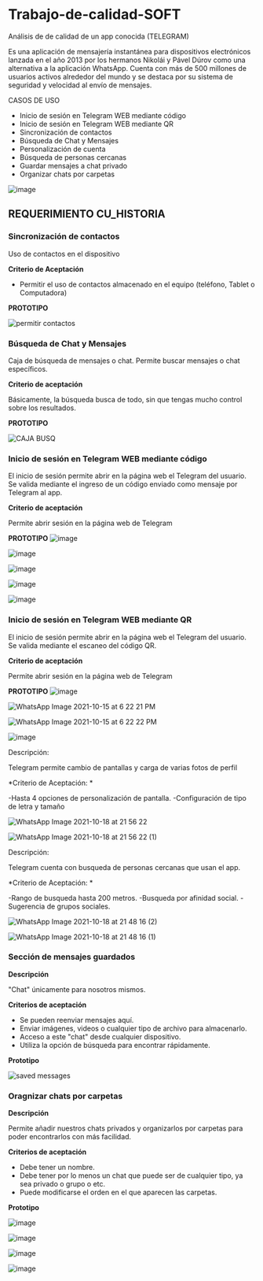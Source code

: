 # Trabajo-de-calidad-SOFT
Análisis de de calidad de un app conocida (TELEGRAM)

Es una aplicación de mensajería instantánea para dispositivos electrónicos lanzada en el año 2013 por los hermanos Nikolái y Pável Dúrov como una alternativa a la aplicación WhatsApp.  Cuenta con más de 500 millones de usuarios activos alrededor del mundo y se destaca por su sistema de seguridad y velocidad al envío de mensajes.


CASOS DE USO 
- Inicio de sesión en Telegram WEB mediante código
- Inicio de sesión en Telegram WEB mediante QR
- Sincronización de contactos
- Búsqueda de Chat y Mensajes 
- Personalización de cuenta
- Búsqueda de personas cercanas
- Guardar mensajes a chat privado
- Organizar chats por carpetas

![image](https://user-images.githubusercontent.com/43693159/137981243-44899311-49b8-4df3-9102-81fdec1b85f9.png)




<h2>REQUERIMIENTO CU_HISTORIA </h2>
<h3> Sincronización de contactos </h3>
Uso de contactos en el dispositivo

**Criterio de Aceptación**
- Permitir el uso de contactos almacenado en el equipo (teléfono, Tablet o Computadora) 

**PROTOTIPO**

![permitir contactos](https://user-images.githubusercontent.com/43693159/137547822-d4c10525-47f8-488a-bbae-1352db18e1d5.jpg)


<h3> Búsqueda de Chat y Mensajes </h3>
Caja de búsqueda de mensajes o chat. Permite buscar mensajes o chat específicos. 

**Criterio de aceptación**

Básicamente, la búsqueda busca de todo, sin que tengas mucho control sobre los resultados.

**PROTOTIPO**

![CAJA BUSQ](https://user-images.githubusercontent.com/43693159/137548591-21ab8f9e-5ace-4d1b-a71a-fdbf27b58140.jpg)
 

<h3> Inicio de sesión en Telegram WEB mediante código </h3>
El inicio de sesión permite abrir en la página web el Telegram del usuario. Se valida mediante el ingreso de un código enviado como mensaje por Telegram al app.

**Criterio de aceptación**

Permite abrir sesión en la página web de Telegram

**PROTOTIPO**
![image](https://user-images.githubusercontent.com/61852890/137427712-94eff05b-1b72-49e8-9a9c-80ffc7024a5d.png)


![image](https://user-images.githubusercontent.com/61852890/137427655-ab6c13f2-0dff-4fb5-9dfc-6cebb9fadf20.png)


![image](https://user-images.githubusercontent.com/61852890/137426853-e988bbce-a4e2-4ba7-9884-6795cbfc45b9.png)

![image](https://user-images.githubusercontent.com/61852890/137427800-d6484210-620d-478f-b86a-81819084ef98.png)

![image](https://user-images.githubusercontent.com/61852890/137427840-1b835e28-f792-45eb-ae02-3940b789f3da.png)


<h3> Inicio de sesión en Telegram WEB mediante QR </h3>
El inicio de sesión permite abrir en la página web el Telegram del usuario. Se valida mediante el escaneo del código QR.

**Criterio de aceptación**

Permite abrir sesión en la página web de Telegram

**PROTOTIPO**
![image](https://user-images.githubusercontent.com/61852890/137563241-92ce0222-ef21-4afa-96fa-9d607647f102.png)

![WhatsApp Image 2021-10-15 at 6 22 21 PM](https://user-images.githubusercontent.com/61852890/137564004-d8639508-a3a9-4cf2-a2b8-0f4fad377c47.jpeg)

![WhatsApp Image 2021-10-15 at 6 22 22 PM](https://user-images.githubusercontent.com/61852890/137564011-59e800d9-ee5c-4810-bac3-898466244d68.jpeg)

![image](https://user-images.githubusercontent.com/61852890/137564045-a8649e05-5ef2-480c-82a8-38e28553230b.png)

Descripción:

Telegram permite cambio de pantallas y carga de varias fotos de perfil

*Criterio de Aceptación: *

-Hasta 4 opciones de personalización de pantalla.
-Configuración de tipo de letra y tamaño

![WhatsApp Image 2021-10-18 at 21 56 22](https://user-images.githubusercontent.com/79767881/138015125-13377db9-f1d7-4574-a1b3-d9023db67b45.jpeg)

![WhatsApp Image 2021-10-18 at 21 56 22 (1)](https://user-images.githubusercontent.com/79767881/138015145-fdf74b36-4a63-4d19-99e5-8658b3fe09a2.jpeg)

Descripción:

Telegram cuenta con busqueda de personas cercanas que usan el app.

*Criterio de Aceptación: *

-Rango de busqueda hasta 200 metros.
-Busqueda por afinidad social.
-Sugerencia de grupos sociales.

![WhatsApp Image 2021-10-18 at 21 48 16 (2)](https://user-images.githubusercontent.com/79767881/138015174-c103dec8-c34f-4875-8b68-f6c2719badc0.jpeg)

![WhatsApp Image 2021-10-18 at 21 48 16 (1)](https://user-images.githubusercontent.com/79767881/138015198-e663dad3-6fde-4cac-b895-57a8d38d6aee.jpeg)

<h3> Sección de mensajes guardados </h3>

**Descripción**

"Chat" únicamente para nosotros mismos. 

**Criterios de aceptación**

- Se pueden reenviar mensajes aquí.
- Enviar imágenes, videos o cualquier tipo de archivo para almacenarlo.
- Acceso a este "chat" desde cualquier dispositivo.
- Utiliza la opción de búsqueda para encontrar rápidamente.

**Prototipo**

![saved messages](https://user-images.githubusercontent.com/82691924/142686354-b10b3d44-9812-4678-a84b-b0534b6abfb9.jpeg)

<h3> Oragnizar chats por carpetas </h3>

**Descripción**

Permite añadir nuestros chats privados y organizarlos por carpetas para poder encontrarlos con más facilidad.

**Criterios de aceptación**

- Debe tener un nombre.
- Debe tener por lo menos un chat que puede ser de cualquier tipo, ya sea privado o grupo o etc.
- Puede modificarse el orden en el que aparecen las carpetas.

**Prototipo**

![image](https://user-images.githubusercontent.com/82691924/142688443-5e965e0a-797d-4780-87d9-88511764b8e5.png)

![image](https://user-images.githubusercontent.com/82691924/142688518-3802fdf5-60af-4489-8766-5198c2123536.png)

![image](https://user-images.githubusercontent.com/82691924/142688646-3939c98d-ccb1-49ae-b301-67e2e6ca3b54.png)

![image](https://user-images.githubusercontent.com/82691924/142688706-38fb85f1-2b11-4f57-bb4d-83844e446fd9.png)

